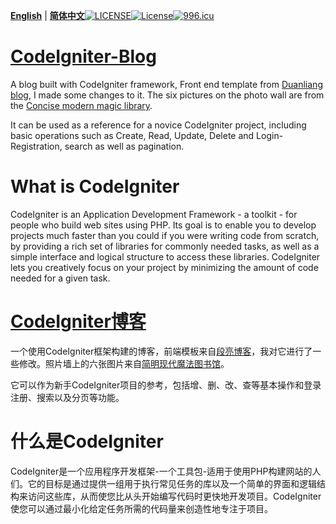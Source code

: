 [**English**](#en) | [**简体中文**](#cn)</a>[![LICENSE](https://img.shields.io/badge/license-Anti%20996-blue.svg)](https://github.com/996icu/996.ICU/blob/master/LICENSE)<a href="https://packagist.org/packages/laravel/framework"><img src="https://poser.pugx.org/laravel/framework/license.svg" alt="License"></a>[![996.icu](https://img.shields.io/badge/link-996.icu-red.svg)](https://996.icu)

# [**CodeIgniter-Blog**](#)

A blog built with CodeIgniter framework, Front end template from [Duanliang blog](https://www.duanliang920.com/muban/blog/264.html), I made some changes to it. The six pictures on the photo wall are from the [Concise modern magic library](http://www.nowamagic.net/librarys/). 

It can be used as a reference for a novice CodeIgniter project, including basic operations such as Create, Read, Update, Delete and Login-Registration, search as well as pagination.

# What is CodeIgniter

<p id="#en">CodeIgniter is an Application Development Framework - a toolkit - for people who build web sites using PHP. Its goal is to enable you to develop projects much faster than you could if you were writing code from scratch, by providing a rich set of libraries for commonly needed tasks, as well as a simple interface and logical structure to access these libraries. CodeIgniter lets you creatively focus on your project by minimizing the amount of code needed for a given task.</p>

# **[CodeIgniter博客](#)**

一个使用CodeIgniter框架构建的博客，前端模板来自[段亮博客](https://www.duanliang920.com/muban/blog/264.html)，我对它进行了一些修改。照片墙上的六张图片来自[简明现代魔法图书馆](http://www.nowamagic.net/librarys/)。  

它可以作为新手CodeIgniter项目的参考，包括增、删、改、查等基本操作和登录注册、搜索以及分页等功能。

# 什么是CodeIgniter

<p id="#cn">CodeIgniter是一个应用程序开发框架-一个工具包-适用于使用PHP构建网站的人们。它的目标是通过提供一组用于执行常见任务的库以及一个简单的界面和逻辑结构来访问这些库，从而使您比从头开始编写代码时更快地开发项目。CodeIgniter使您可以通过最小化给定任务所需的代码量来创造性地专注于项目。</p>

